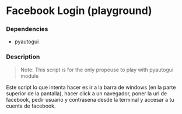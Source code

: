 # Facebook Login (playground)

### Dependencies
  - pyautogui

### Description

> Note: This script is for the only propouse to play with pyautogui module

Este script lo que intenta hacer es ir a la barra de windows (en la parte superior de la pantalla), hacer click a un navegador, poner la url de facebook, pedir usuario y contrasena desde la terminal y accesar a tu cuenta de facebook.

